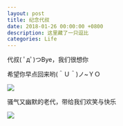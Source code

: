 ```yaml
---
layout: post
title: 纪念代叔
date: 2018-01-26 00:00:00 +0800
description: 这里藏了一只逗比
categories: Life
---
```


代叔( ﾟдﾟ)つBye，我们很想你

希望你早点回来哟(＾Ｕ＾)ノ~ＹＯ

![](https://github-pages-1253649638.cos.ap-beijing.myqcloud.com/post-images/2018-01-26-daidai-1.PNG)

骚气又幽默的老代，带给我们欢笑与快乐

![](https://github-pages-1253649638.cos.ap-beijing.myqcloud.com/post-images/2018-01-26-daidai-2.PNG)

